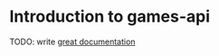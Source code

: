 # Introduction to games-api

TODO: write [great documentation](http://jacobian.org/writing/what-to-write/)
